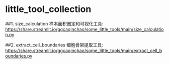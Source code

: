 # little_tool_collection

##1. size_calculation
样本面积圈定和可视化工具:  
https://share.streamlit.io/ggcaqinchao/some_little_tools/main/size_calculation.py

##2. extract_cell_boundaries
细胞骨架提取工具:  
https://share.streamlit.io/ggcaqinchao/some_little_tools/main/extract_cell_boundaries.py
